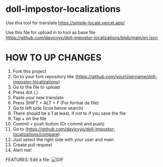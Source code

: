 # doll-impostor-localizations

Use this tool for translate
https://simple-locale.vercel.app/

Use this file for upload in to tool as base file
https://github.com/davicyyo/doll-impostor-localizations/blob/main/en.json

# HOW TO UP CHANGES
1. Fork this project
2. Go to your fork repository like (https://github.com/yourUsername/doll-impostor-localizations)
3. Go to the file to upload
4. Press dot (.)
5. Paste your new translate
6. Press SHIFT + ALT + F (For format de file)
7. Go to left side (Icon below search)
8. There should be a 1 at least, if not to if you save the file
9. Tap + on the file
10. Commit + push button (Or commit and push)
11. Go to (https://github.com/davicyyo/doll-impostor-localizations/compare)
12. Just select the right side with your user and main
13. Create pull request
14. Alert me!

FEATURES:
Edit a file:
![GIF](https://i.gyazo.com/3d0c1356ed126d130810886ae2ec1367.gif)
